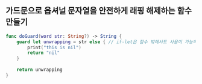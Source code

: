 ## 가드문으로 옵셔널 문자열을 안전하게 래핑 해제하는 함수 만들기
```swift
func doGuard(word str: String?) -> String {
    guard let unwrapping = str else { // if-let은 함수 밖에서도 사용이 가능하지만, guard-let은 함수 내에서만 구현이 가능하다.
        print("this is nil")
        return "nil"
    }
    
    return unwrapping
}
```